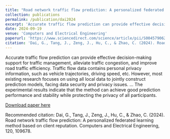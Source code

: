 ```yaml
---
title: "Road network traffic flow prediction: A personalized federated learning method based on client reputation"
collection: publications
permalink: /publication/dai2024
excerpt: 'Accurate traffic flow prediction can provide effective decision-making support for traffic management, alleviate traffic congestion, and improve road traffic efficiency. Traffic flow data contains personal privacy information, such as vehicle trajectories, driving speed, etc. However, most existing research focuses on using all local data to jointly construct prediction models, facing data security and privacy issues. ... Finally, we validated the method on the License Plate Recognition (LPR) datasets collected in Changsha city, China. The experimental results indicate that the method can achieve good prediction performance and stability while protecting the privacy of all participants.'
date: 2024-09-19
venue: 'Computers and Electrical Engineering'
paperurl: 'https://www.sciencedirect.com/science/article/pii/S0045790624006050'
citation: 'Dai, G., Tang, J., Zeng, J., Hu, C., & Zhao, C. (2024). Road network traffic flow prediction: A personalized federated learning method based on client reputation. Computers and Electrical Engineering, 120, 109678.'
---
```

Accurate traffic flow prediction can provide effective decision-making support for traffic management, alleviate traffic congestion, and improve road traffic efficiency. Traffic flow data contains personal privacy information, such as vehicle trajectories, driving speed, etc. However, most existing research focuses on using all local data to jointly construct prediction models, facing data security and privacy issues. ... The experimental results indicate that the method can achieve good prediction performance and stability while protecting the privacy of all participants.

[Download paper here](http://SunderlandAJ-1130.github.io/files/dai2024.pdf)

Recommended citation: Dai, G., Tang, J., Zeng, J., Hu, C., & Zhao, C. (2024). Road network traffic flow prediction: A personalized federated learning method based on client reputation. Computers and Electrical Engineering, 120, 109678.
